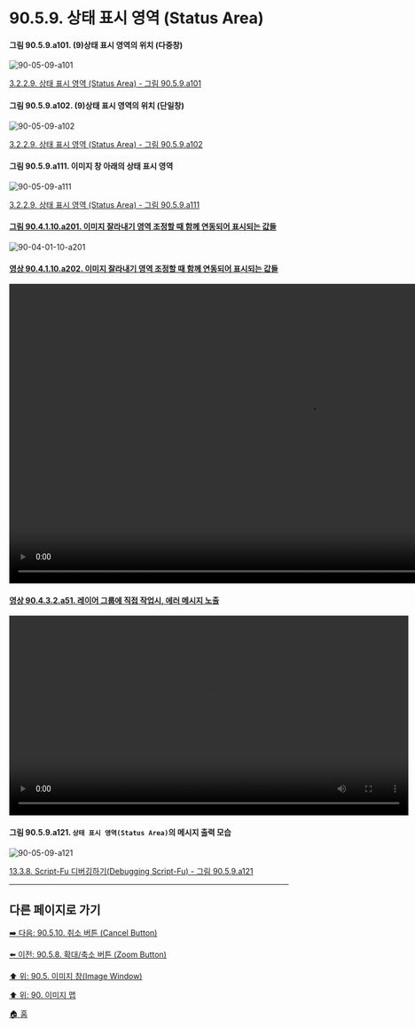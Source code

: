 # 90.5.9. 상태 표시 영역 (Status Area)

<a id="90-05-09-a101"></a>

#### 그림 90.5.9.a101. (9)상태 표시 영역의 위치 (다중창)
![90-05-09-a101](https://github.com/wonder13662/gimp/assets/15767104/8c55b05a-dcf0-4905-a750-3601b1a12e8b)

[3.2.2.9. 상태 표시 영역 (Status Area) - 그림 90.5.9.a101](./03-02-02-09-status-area.md#90-05-09-a101)

<a id="90-05-09-a102"></a>

#### 그림 90.5.9.a102. (9)상태 표시 영역의 위치 (단일창)
![90-05-09-a102](https://github.com/wonder13662/gimp/assets/15767104/f5a7b618-59ce-4c89-9539-07775d0bc6db)

[3.2.2.9. 상태 표시 영역 (Status Area) - 그림 90.5.9.a102](./03-02-02-09-status-area.md#90-05-09-a102)

<a id="90-05-09-a111"></a>

#### 그림 90.5.9.a111. 이미지 창 아래의 상태 표시 영역
![90-05-09-a111](https://github.com/wonder13662/gimp/assets/15767104/00c3a16b-cade-4d5e-97fb-a875a989ce4b)

[3.2.2.9. 상태 표시 영역 (Status Area) - 그림 90.5.9.a111](./03-02-02-09-status-area.md#90-05-09-a111)

<a id="90-04-01-10-a201"></a>

#### [그림 90.4.1.10.a201. 이미지 잘라내기 영역 조정할 때 함께 연동되어 표시되는 값들](./90-04-01-10-crop.md#90-04-01-10-a201)
![90-04-01-10-a201](https://github.com/wonder13662/gimp/assets/15767104/6aec1edb-2fd8-4a66-b2b2-be41480e1858)

<a id="90-04-01-10-a202"></a>

#### [영상 90.4.1.10.a202. 이미지 잘라내기 영역 조정할 때 함께 연동되어 표시되는 값들](./90-04-01-10-crop.md#90-04-01-10-a202)
<video controls="controls" width="1080" environment="MacOS:Sonoma 14.2.1 GIMP 2.10.36" src="https://github.com/wonder13662/gimp/assets/15767104/f71b6061-3536-4119-8e2e-6361407988df"></video>

<a id="90-04-03-02-a51"></a>

#### [영상 90.4.3.2.a51. 레이어 그룹에 직접 작업시, 에러 메시지 노출](./90-04-03-02-layer_group.md#90-04-03-02-a51)
<video controls="controls" width="720" environment="MacOS:Sonoma 14.2.1 GIMP 2.10.36" src="https://github.com/wonder13662/gimp/assets/15767104/99cbfad6-a162-444c-b4e7-2a0c721952b1"></video>

<a id="90-05-09-a121"></a>

#### 그림 90.5.9.a121. `상태 표시 영역(Status Area)`의 메시지 출력 모습
![90-05-09-a121](https://github.com/wonder13662/gimp/assets/15767104/0ea14a53-c8c4-4e3a-b03c-fb753a5e0b6b)

[13.3.8. Script-Fu 디버깅하기(Debugging Script-Fu) - 그림 90.5.9.a121](./13-03-08-debugging_script_fu.md#90-05-09-a121)

***

## 다른 페이지로 가기

[➡️ 다음: 90.5.10. 취소 버튼 (Cancel Button)](./90-05-10-cancel_button.md)

[⬅️ 이전: 90.5.8. 확대/축소 버튼 (Zoom Button)](./90-05-08-zoom_button.md)

[⬆️ 위: 90.5. 이미지 창(Image Window)](./90-05-00-image_window.md)

[⬆️ 위: 90. 이미지 맵](./90-00-image-map.md)

[🏠 홈](./00-home.md)